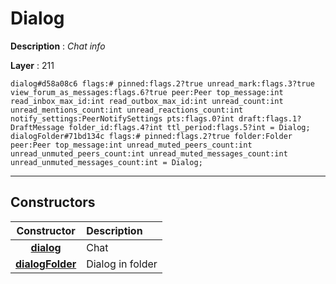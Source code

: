 # Dialog

**Description** : *Chat info*

**Layer** : 211

```tl
dialog#d58a08c6 flags:# pinned:flags.2?true unread_mark:flags.3?true view_forum_as_messages:flags.6?true peer:Peer top_message:int read_inbox_max_id:int read_outbox_max_id:int unread_count:int unread_mentions_count:int unread_reactions_count:int notify_settings:PeerNotifySettings pts:flags.0?int draft:flags.1?DraftMessage folder_id:flags.4?int ttl_period:flags.5?int = Dialog;
dialogFolder#71bd134c flags:# pinned:flags.2?true folder:Folder peer:Peer top_message:int unread_muted_peers_count:int unread_unmuted_peers_count:int unread_muted_messages_count:int unread_unmuted_messages_count:int = Dialog;
```

---

## Constructors

| Constructor | Description |
| :---: | :--- |
| [**dialog**](constructor/dialog) | Chat |
| [**dialogFolder**](constructor/dialogFolder) | Dialog in folder |
